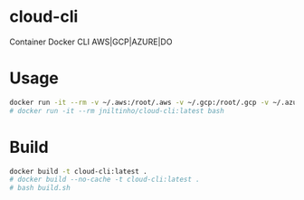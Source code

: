 # cloud-cli
Container Docker CLI AWS|GCP|AZURE|DO


# Usage
```bash
docker run -it --rm -v ~/.aws:/root/.aws -v ~/.gcp:/root/.gcp -v ~/.azure:/root/.azure -v ~/.config/doctl:/root/.config/doctl -v ~/.ssh:/root/.ssh -v $(pwd):/app -w /app --name cloud-cli cloud-cli:latest bash
# docker run -it --rm jniltinho/cloud-cli:latest bash
```

# Build
```bash
docker build -t cloud-cli:latest .
# docker build --no-cache -t cloud-cli:latest .
# bash build.sh
```
